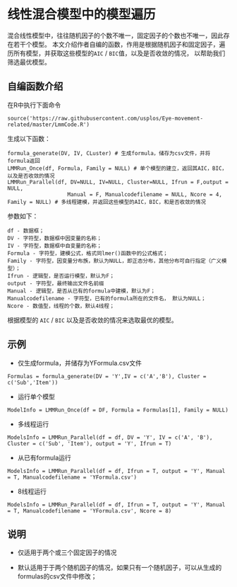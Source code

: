 # 线性混合模型中的模型遍历

混合线性模型中，往往随机因子的个数不唯一，固定因子的个数也不唯一，因此存在若干个模型。
本文介绍作者自编的函数，作用是根据随机因子和固定因子，遍历所有模型，并获取这些模型的`AIC` / `BIC`值，以及是否收敛的情况，
以帮助我们筛选最优模型。

## 自编函数介绍

在R中执行下面命令

```
source('https://raw.githubusercontent.com/usplos/Eye-movement-related/master/LmmCode.R')
```

生成以下函数：
```
formula_generate(DV, IV, CLuster) # 生成formula，储存为csv文件，并将formula返回
LMMRun_Once(df, Formula, Family = NULL) # 单个模型的建立，返回其AIC，BIC，以及是否收敛的情况
LMMRun_Parallel(df, DV=NULL, IV=NULL, Cluster=NULL, Ifrun = F,output = NULL,
                   Manual = F, Manualcodefilename = NULL, Ncore = 4, Family = NULL) # 多线程建模，并返回这些模型的AIC，BIC，和是否收敛的情况
```

参数如下：
```
df - 数据框；
DV - 字符型，数据框中因变量的名称；
IV - 字符型，数据框中自变量的名称；
Formula - 字符型，建模公式，格式同lmer()函数中的公式格式；
Family - 字符型，因变量分布族，默认为NULL，即正态分布，其他分布可自行指定（广义模型）；
Ifrun - 逻辑型，是否运行模型，默认为F；
output - 字符型，最终输出文件名前缀
Manual - 逻辑型，是否从已有的formula中建模，默认为F；
Manualcodefilename - 字符型，已有的formula所在的文件名， 默认为NULL；
Ncore - 数值型，线程的个数，默认4线程；
```

根据模型的 `AIC` / `BIC` 以及是否收敛的情况来选取最优的模型。

## 示例

* 仅生成formula，并储存为YFormula.csv文件
```
Formulas = formula_generate(DV = 'Y',IV = c('A','B'), Cluster = c('Sub','Item'))
```

* 运行单个模型
```
ModelInfo = LMMRun_Once(df = DF, Formula = Formulas[1], Family = NULL)
```

* 多线程运行
```
ModelsInfo = LMMRun_Parallel(df = df, DV = 'Y', IV = c('A', 'B'), Cluster = c('Sub', 'Item'), output = 'Y', Ifrun = T)
```

* 从已有formula运行
```
ModelsInfo = LMMRun_Parallel(df = df, Ifrun = T, output = 'Y', Manual = T, Manualcodefilename = 'YFormula.csv')
```

* 8线程运行
```
ModelsInfo = LMMRun_Parallel(df = df, Ifrun = T, output = 'Y', Manual = T, Manualcodefilename = 'YFormula.csv', Ncore = 8)
```

## 说明

* 仅适用于两个或三个固定因子的情况

* 默认适用于于两个随机因子的情况，如果只有一个随机因子，可以从生成的formulas的csv文件中修改；
